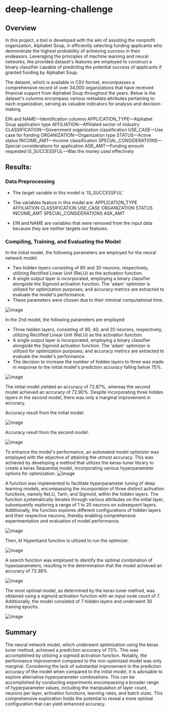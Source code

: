 # deep-learning-challenge

## Overview
In this project, a tool is developed with the aim of assisting the nonprofit organization, Alphabet Soup, in efficiently selecting funding applicants who demonstrate the highest probability of achieving success in their endeavors. Leveraging the principles of machine learning and neural networks, the provided dataset's features are employed to construct a binary classifier capable of predicting the potential success of applicants if granted funding by Alphabet Soup.

The dataset, which is available in CSV format, encompasses a comprehensive record of over 34,000 organizations that have received financial support from Alphabet Soup throughout the years. Below is the dataset's columns encompass various metadata attributes pertaining to each organization, serving as valuable indicators for analysis and decision-making.

EIN and NAME—Identification columns
APPLICATION_TYPE—Alphabet Soup application type
AFFILIATION—Affiliated sector of industry
CLASSIFICATION—Government organization classification
USE_CASE—Use case for funding
ORGANIZATION—Organization type
STATUS—Active status
INCOME_AMT—Income classification
SPECIAL_CONSIDERATIONS—Special considerations for application
ASK_AMT—Funding amount requested
IS_SUCCESSFUL—Was the money used effectively

## Results: 

### Data Preprocessing
- The target variable in this model is 'IS_SUCCESSFUL'
- The variables feature in this model are:
    APPLICATION_TYPE
    AFFILIATION
    CLASSIFICATION
    USE_CASE
    ORGANIZATION
    STATUS
    INCOME_AMT
    SPECIAL_CONSIDERATIONS
    ASK_AMT

- EIN and NAME are variables that were removed from the input data because they are neither targets nor features.
  
### Compiling, Training, and Evaluating the Model
In the initial model, the following parameters are employed for the neural network model:
- Two hidden layers consisting of 80 and 30 neurons, respectively, utilizing Rectified Linear Unit (ReLU) as the activation function.
- A single output layer is incorporated, employing a binary classifier alongside the Sigmoid activation function. The 'adam' optimizer
  is utilized for optimization purposes; and accuracy metrics are extracted to evaluate the model's performance.
- These parameters were chosen due to their minimal computational time.
  
![image](https://github.com/TaiShan16/deep-learning-challenge/assets/122623573/ff031868-ef72-49ed-b768-21eec1f9dc7a)

  
In the 2nd model, the following parameters are employed:
- Three hidden layers, consisting of 80, 40, and 20 neurons, respectively, utilizing Rectified Linear Unit (ReLU) as the activation function.
- A single output layer is incorporated, employing a binary classifier alongside the Sigmoid activation function. The 'adam' optimizer
  is utilized for optimization purposes; and accuracy metrics are extracted to evaluate the model's performance.
- The decision to increase the number of hidden layers to three was made in response to the initial model's prediction accuracy falling below 75%.
  
![image](https://github.com/TaiShan16/deep-learning-challenge/assets/122623573/e1eac688-2828-456c-a5f8-1dc0c2c07ed6)


The initial model yielded an accuracy of 72.87%, whereas the second model achieved an accuracy of 72.90%. Despite incorporating three hidden layers 
in the second model, there was only a marginal improvement in accuracy.

Accuracy result from the initial model:

![image](https://github.com/TaiShan16/deep-learning-challenge/assets/122623573/bfa9b4ce-ed41-435e-848d-2492460418b8)


Accuracy result from the second model:

![image](https://github.com/TaiShan16/deep-learning-challenge/assets/122623573/1c209a5d-23a3-4f93-84b4-3a11caec6817)



To enhance the model's performance, an automated model optimizer was employed with the objective of attaining the utmost accuracy. This was achieved by developing a method that utilizes the keras-tuner library to create a keras Sequential model, incorporating various hyperparameter options for optimization.
![image](https://github.com/TaiShan16/deep-learning-challenge/assets/122623573/de10fc91-922f-4a27-b5bc-bdeb2fd91441)



A function was implemented to facilitate hyperparameter tuning of deep learning models, encompassing the incorporation of three distinct activation functions, namely ReLU, Tanh, and Sigmoid, within the hidden layers. The function systematically iterates through various attributes on the initial layer, subsequently exploring a range of 1 to 20 neurons on subsequent layers. Additionally, the function explores different configurations of hidden layers and their respective neurons, thereby enabling comprehensive experimentation and evaluation of model performance.

![image](https://github.com/TaiShan16/deep-learning-challenge/assets/122623573/9861fac2-2d65-4f27-9b93-8779115efcde)


Then, kt Hyperband function is utilized to run the optimizer.

![image](https://github.com/TaiShan16/deep-learning-challenge/assets/122623573/0ddb849e-96c3-4a04-af80-20f6472db9e4)

A search function was employed to identify the optimal combination of hyperparameters, resulting in the determination that the model achieved an accuracy of 73.38% 

![image](https://github.com/TaiShan16/deep-learning-challenge/assets/122623573/71f58fc7-1210-4803-85bb-e7154eddc2cb)


The most optimal model, as determined by the keras tuner method, was obtained using a sigmoid activation function with an input node count of 7. Additionally, the model consisted of 7 hidden layers and underwent 30 training epochs.

![image](https://github.com/TaiShan16/deep-learning-challenge/assets/122623573/0173bd17-933e-4ad9-94dc-23f419122b43)


## Summary
The neural network model, which underwent optimization using the keras tuner method, achieved a prediction accuracy of 73%. This was accomplished by utilizing a sigmoid activation function. Notably, the performance improvement compared to the non-optimized model was only marginal. Considering the lack of substantial improvement in the prediction accuracy of the model when compared to the initial model, it is advisable to explore alternative hyperparameter combinations. This can be accomplished by conducting experiments encompassing a broader range of hyperparameter values, including the manipulation of layer count, neurons per layer, activation functions, learning rates, and batch sizes. This comprehensive exploration holds the potential to reveal a more optimal configuration that can yield enhanced accuracy.
